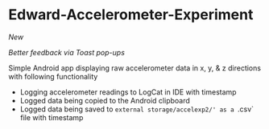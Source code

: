 Edward-Accelerometer-Experiment
===============================

*New*

*Better feedback via Toast pop-ups*

Simple Android app displaying raw accelerometer data in x, y, &amp; z directions with following functionality
- Logging accelerometer readings to LogCat in IDE with timestamp
- Logged data being copied to the Android clipboard
- Logged data being saved to `external storage/accelexp2/' as a `.csv` file with timestamp

